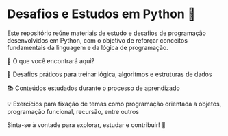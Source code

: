 # Desafios e Estudos em Python 🐍

Este repositório reúne materiais de estudo e desafios de programação desenvolvidos em Python, com o objetivo de reforçar conceitos fundamentais da linguagem e da lógica de programação.

📌 O que você encontrará aqui?

🧠 Desafios práticos para treinar lógica, algoritmos e estruturas de dados

📚 Conteúdos estudados durante o processo de aprendizado

💡 Exercícios para fixação de temas como programação orientada a objetos, programação funcional, recursão, entre outros

Sinta-se à vontade para explorar, estudar e contribuir! 🚀
